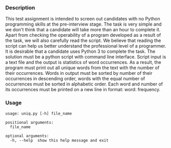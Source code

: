 ### Description
This test assignment is intended to screen out candidates with no Python programming skills at the pre-interview stage. The task is very simple and we don't think that a candidate will take more than an hour to complete it. Apart from checking the operability of a program developed as a result of the task, we will also carefully read the script. We believe that reading the script can help us better understand the professional level of a programmer. It is desirable that a candidate uses Python 3 to complete the task. The solution must be a python script with command line interface. Script input is a text file and the output is statistics of word occurrences. As a result, the program must print out all unique words from the text with the number of their occurrences. Words in output must be sorted by number of their occurrences in descending order, words with the equal number of occurrences must be sorted in alphabetic order. Each word and number of its occurrences must be printed on a new line in format: word: frequency.

### Usage
```
usage: uniq.py [-h] file_name

positional arguments:
  file_name

optional arguments:
  -h, --help  show this help message and exit
```
